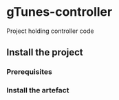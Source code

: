 gTunes-controller
===================

Project holding controller code 

## Install the project
### Prerequisites


### Install the artefact
